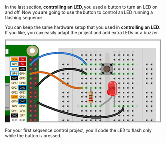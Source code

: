 In the last section, **controlling an LED**, you used a button to turn an LED on and off. Now you are going to use the button to control an LED running a flashing sequence.

You can keep the same hardware setup that you used in **controlling an LED**. If you like, you can easily adapt the project and add extra LEDs or a buzzer.

![Button and LED circuits](images/controlSequence_buttonAndLED.png)

For your first sequence control project, you'll code the LED to flash only while the button is pressed.
